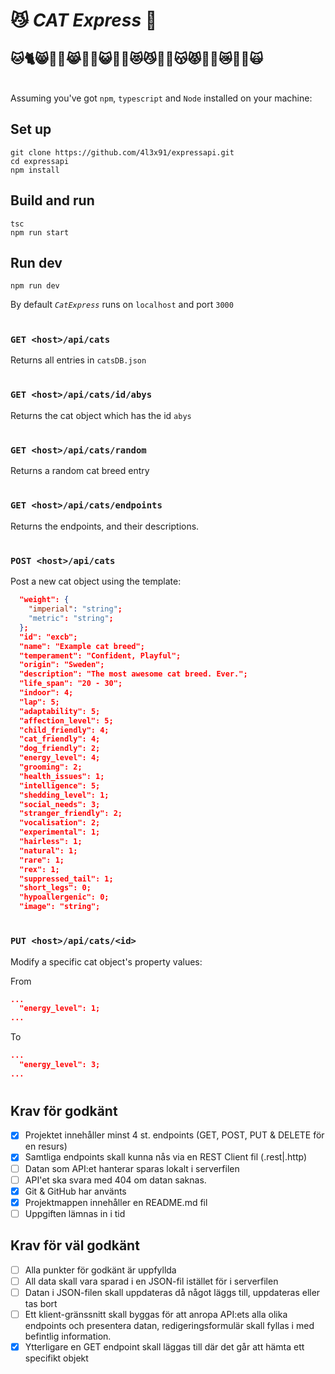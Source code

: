 # 😼 <i>CAT Express</i> 🚄

## 🐱🐈😸🐱‍👓😹🐱‍🐉😺🐱‍🏍😻😼🐱‍💻😽😾🐱‍🚀😿🐱‍👤🙀

<br>Assuming you've got `npm`, `typescript` and `Node` installed on your machine:</br>

## Set up

```
git clone https://github.com/4l3x91/expressapi.git
cd expressapi
npm install
```

## Build and run

```
tsc
npm run start
```

## Run dev

```
npm run dev
```

By default <i>`CatExpress`</i> runs on `localhost` and port `3000`
#
### `GET <host>/api/cats`
Returns all entries in `catsDB.json`
#
### `GET <host>/api/cats/id/abys`
Returns the cat object which has the id `abys`
#
### `GET <host>/api/cats/random`
Returns a random cat breed entry
#
### `GET <host>/api/cats/endpoints`
Returns the endpoints, and their descriptions.
#
### `POST <host>/api/cats`
Post a new cat object using the template:

```json
  "weight": {
    "imperial": "string";
    "metric": "string";
  };
  "id": "excb";
  "name": "Example cat breed";
  "temperament": "Confident, Playful";
  "origin": "Sweden";
  "description": "The most awesome cat breed. Ever.";
  "life_span": "20 - 30";
  "indoor": 4;
  "lap": 5;
  "adaptability": 5;
  "affection_level": 5;
  "child_friendly": 4;
  "cat_friendly": 4;
  "dog_friendly": 2;
  "energy_level": 4;
  "grooming": 2;
  "health_issues": 1;
  "intelligence": 5;
  "shedding_level": 1;
  "social_needs": 3;
  "stranger_friendly": 2;
  "vocalisation": 2;
  "experimental": 1;
  "hairless": 1;
  "natural": 1;
  "rare": 1;
  "rex": 1;
  "suppressed_tail": 1;
  "short_legs": 0;
  "hypoallergenic": 0;
  "image": "string";
```
#
### `PUT <host>/api/cats/<id>`
Modify a specific cat object's property values:

From

```json
...
  "energy_level": 1;
...
```

To

```json
...
  "energy_level": 3;
...
```
#
## Krav för godkänt
- [x] Projektet innehåller minst 4 st. endpoints (GET, POST, PUT & DELETE för en resurs)
- [x] Samtliga endpoints skall kunna nås via en REST Client fil (.rest|.http)
- [ ] Datan som API:et hanterar sparas lokalt i serverfilen
- [ ] API'et ska svara med 404 om datan saknas.
- [x] Git & GitHub har använts
- [x] Projektmappen innehåller en README.md fil
- [ ] Uppgiften lämnas in i tid

## Krav för väl godkänt

- [ ] Alla punkter för godkänt är uppfyllda
- [ ] All data skall vara sparad i en JSON-fil istället för i serverfilen
- [ ] Datan i JSON-filen skall uppdateras då något läggs till, uppdateras eller tas bort
- [ ] Ett klient-gränssnitt skall byggas för att anropa API:ets alla olika endpoints och presentera datan, redigeringsformulär skall fyllas i med befintlig information.
- [x] Ytterligare en GET endpoint skall läggas till där det går att hämta ett specifikt objekt
